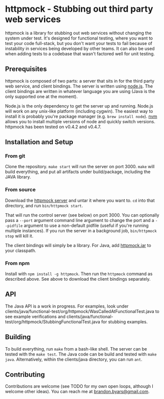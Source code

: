 # httpmock - Stubbing out third party web services

httpmock is a library for stubbing out web services without changing the system under test.  It's designed for functional testing, where you want to test your code full-stack, but you don't want your tests to fail because of instability in services being developed by other teams.  It can also be used when adding tests to a codebase that wasn't factored well for unit testing.

## Prerequisites

httpmock is composed of two parts: a server that sits in for the third party web service, and client bindings.  The server is written using [node.js](http://nodejs.org/).  The client bindings are written in whatever language you are using (Java is the only supported one at the moment).

Node.js is the only dependency to get the server up and running.  Node.js will work on any unix-like platform (including cygwin).  The easiest way to install it is probably you're package manager (e.g. `brew install node`).  [nvm](https://github.com/creationix/nvm) allows you to install multiple versions of node and quickly switch versions.  httpmock has been tested on v0.4.2 and v0.4.7.

## Installation and Setup

### From git
Clone the repository.  `make start` will run the server on port 3000.  `make` will build everything, and put all artifacts under build/package, including the JAVA library.

### From source
Download the <a href="http://bbyars.github.com/httpmock/artifacts/v0.2.0/httpmock.tar.gz">httpmock server</a> and untar it where you want to.  `cd` into that directory, and run `bin/httpmock start`.

That will run the control server (see below) on port 3000.  You can optionally pass a `--port` argument command line argument to change the port and a `--pidfile` argument to use a non-default pidfile (useful if you're running multiple instances).  If you run the server in a background job, `bin/httpmock stop` will kill it.

The client bindings will simply be a library.  For Java, add <a href="http://bbyars.github.com/httpmock/artifacts/v0.2.0/httpmock.jar">httpmock.jar</a> to your classpath.

### From npm
Install with `npm install -g httpmock`.  Then run the `httpmock` command as described above.  See above to download the client bindings separately.

## API

The Java API is a work in progress.  For examples, look under clients/java/functional-test/org/httpmock/WasCalledAtFunctionalTest.java to see example verifications and clients/java/functional-test/org/httpmock/StubbingFunctionalTest.java for stubbing examples.

## Building

To build everything, run `make` from a bash-like shell.  The server can be tested with the `make test`.  The Java code can be build and tested with `make java`.  Alternatively, within the clients/java directory, you can run `ant`.

## Contributing

Contributions are welcome (see TODO for my own open loops, although I welcome other ideas).  You can reach me at brandon.byars@gmail.com.
